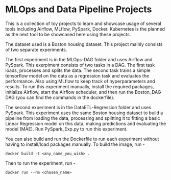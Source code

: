 # MLOps and Data Pipeline Projects

This is a collection of toy projects to learn and showcase usage of several tools including Airflow, MLflow, PySpark, Docker. Kubernetes is the planned as the next tool to be showcased here using these projects.

The dataset used is a Boston housing dataset. This project mainly consists of two separate experiments.

The first experiment is in the MLOps-DAG folder and uses Airflow and PySpark. This exerpiment consists of two tasks in a DAG. The first task loads, processes and splits the data. The second task trains a simple tensorflow model on the data as a regression task and evaluates the performance. Also using MLflow to keep track of hyperparameters and results. To run this experiment manually, install the required packages, initialize Airflow, start the Airflow scheduler, and then run the Boston_DAG DAG (you can find the commands in the dockerfile).

The second experiment is in the DataETL-Regression folder and uses PySpark. This experiment uses the same Boston housing dataset to build a pipeline from loading the data, processing and splitting it to fitting a basic Linear Regression model on this data, making predictions and evaluating the model (MAE). Run PySpark_Exp.py to run this experiment.

You can also build and run the Dockerfile to run each experiment without having to install/load packages manually. To build the image, run -

```
docker build -t <any_name_you_wish> .
```

Then to run the experiment, run -

```
docker run --rm <chosen_name>
```
